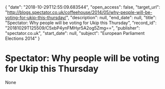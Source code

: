 {
  "date": "2018-10-29T12:55:09.683544", 
  "open_access": false, 
  "target_url": "http://blogs.spectator.co.uk/coffeehouse/2014/05/why-people-will-be-voting-for-ukip-this-thursday/", 
  "description": null, 
  "end_date": null, 
  "title": "Spectator: Why people will be voting for Ukip this Thursday", 
  "record_id": "20181029T125509/C5xbP4ynFMHyr5A2og5Zmg==", 
  "publisher": "spectator.co.uk", 
  "start_date": null, 
  "subject": "European Parliament Elections 2014"
}

# Spectator: Why people will be voting for Ukip this Thursday

None